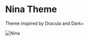 # Nina Theme

Theme inspired by Dracula and Dark+

![Nina](https://i.ibb.co/9Yr0stK/nina-theme.png)
